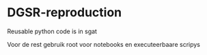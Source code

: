 # DGSR-reproduction

Reusable python code is in sgat

Voor de rest gebruik root voor notebooks en executeerbaare scripys
